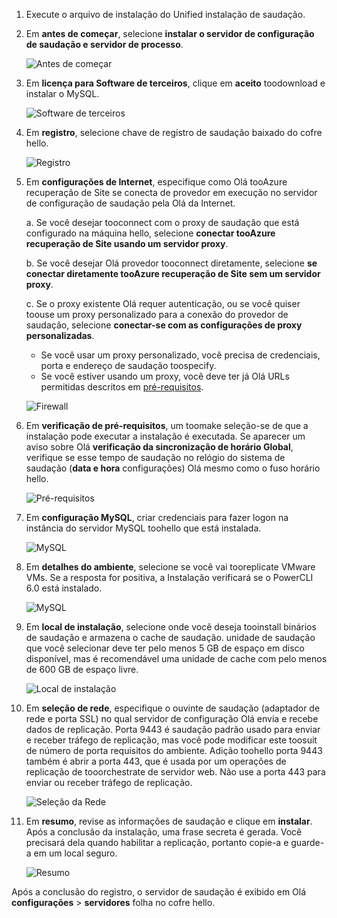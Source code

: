 1. Execute o arquivo de instalação do Unified instalação de saudação.
2. Em **antes de começar**, selecione **instalar o servidor de configuração de saudação e servidor de processo**.

    ![Antes de começar](./media/site-recovery-add-configuration-server/combined-wiz1.png)

3. Em **licença para Software de terceiros**, clique em **aceito** toodownload e instalar o MySQL.

    ![Software de terceiros](./media/site-recovery-add-configuration-server/combined-wiz2.png)
4. Em **registro**, selecione chave de registro de saudação baixado do cofre hello.

    ![Registro](./media/site-recovery-add-configuration-server/combined-wiz3.png)
5. Em **configurações de Internet**, especifique como Olá tooAzure recuperação de Site se conecta de provedor em execução no servidor de configuração de saudação pela Olá da Internet.

   a. Se você desejar tooconnect com o proxy de saudação que está configurado na máquina hello, selecione **conectar tooAzure recuperação de Site usando um servidor proxy**.

   b. Se você desejar Olá provedor tooconnect diretamente, selecione **se conectar diretamente tooAzure recuperação de Site sem um servidor proxy**.

   c. Se o proxy existente Olá requer autenticação, ou se você quiser toouse um proxy personalizado para a conexão do provedor de saudação, selecione **conectar-se com as configurações de proxy personalizadas**.

     * Se você usar um proxy personalizado, você precisa de credenciais, porta e endereço de saudação toospecify.
     * Se você estiver usando um proxy, você deve ter já Olá URLs permitidas descritos em [pré-requisitos](#prerequisites).

     ![Firewall](./media/site-recovery-add-configuration-server/combined-wiz4.png)
6. Em **verificação de pré-requisitos**, um toomake seleção-se de que a instalação pode executar a instalação é executada. Se aparecer um aviso sobre Olá **verificação da sincronização de horário Global**, verifique se esse tempo de saudação no relógio do sistema de saudação (**data e hora** configurações) Olá mesmo como o fuso horário hello.

    ![Pré-requisitos](./media/site-recovery-add-configuration-server/combined-wiz5.png)
7. Em **configuração MySQL**, criar credenciais para fazer logon na instância do servidor MySQL toohello que está instalada.

    ![MySQL](./media/site-recovery-add-configuration-server/combined-wiz6.png)
8. Em **detalhes do ambiente**, selecione se você vai tooreplicate VMware VMs. Se a resposta for positiva, a Instalação verificará se o PowerCLI 6.0 está instalado.

    ![MySQL](./media/site-recovery-add-configuration-server/combined-wiz7.png)

9. Em **local de instalação**, selecione onde você deseja tooinstall binários de saudação e armazena o cache de saudação. unidade de saudação que você selecionar deve ter pelo menos 5 GB de espaço em disco disponível, mas é recomendável uma unidade de cache com pelo menos de 600 GB de espaço livre.

    ![Local de instalação](./media/site-recovery-add-configuration-server/combined-wiz8.png)
10. Em **seleção de rede**, especifique o ouvinte de saudação (adaptador de rede e porta SSL) no qual servidor de configuração Olá envia e recebe dados de replicação. Porta 9443 é saudação padrão usado para enviar e receber tráfego de replicação, mas você pode modificar este toosuit de número de porta requisitos do ambiente. Adição toohello porta 9443 também é abrir a porta 443, que é usada por um operações de replicação de tooorchestrate de servidor web. Não use a porta 443 para enviar ou receber tráfego de replicação.

    ![Seleção da Rede](./media/site-recovery-add-configuration-server/combined-wiz9.png)


11. Em **resumo**, revise as informações de saudação e clique em **instalar**. Após a conclusão da instalação, uma frase secreta é gerada. Você precisará dela quando habilitar a replicação, portanto copie-a e guarde-a em um local seguro.

    ![Resumo](./media/site-recovery-add-configuration-server/combined-wiz10.png)

Após a conclusão do registro, o servidor de saudação é exibido em Olá **configurações** > **servidores** folha no cofre hello.

